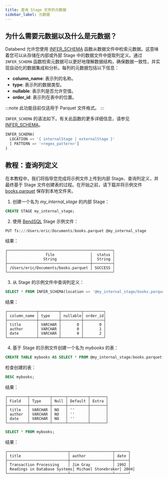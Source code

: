 ```yaml
---
title: 查询 Stage 文件的元数据
sidebar_label: 元数据
---
```


## 为什么需要元数据以及什么是元数据？

Databend 允许您使用 [INFER_SCHEMA](/sql/sql-functions/table-functions/infer-schema) 函数从数据文件中检索元数据。这意味着您可以从存储在内部或外部 Stage 中的数据文件中提取列定义。通过 `INFER_SCHEMA` 函数检索元数据可以更好地理解数据结构，确保数据一致性，并实现自动化的数据集成和分析。每列的元数据包括以下信息：

- **column_name**: 表示列的名称。
- **type**: 表示列的数据类型。
- **nullable**: 表示列是否允许空值。
- **order_id**: 表示列在表中的位置。

:::note
此功能目前仅适用于 Parquet 文件格式。
:::

`INFER_SCHEMA` 的语法如下。有关此函数的更多详细信息，请参见 [INFER_SCHEMA](/sql/sql-functions/table-functions/infer-schema)。

```sql
INFER_SCHEMA(
  LOCATION => '{ internalStage | externalStage }'
  [ PATTERN => '<regex_pattern>']
)
```

## 教程：查询列定义

在本教程中，我们将指导您完成将示例文件上传到内部 Stage、查询列定义，并最终基于 Stage 文件创建表的过程。在开始之前，请下载并将示例文件 [books.parquet](https://datafuse-1253727613.cos.ap.hongkong.myqcloud.com/data/books.parquet) 保存到本地文件夹。

1. 创建一个名为 *my_internal_stage* 的内部 Stage：

```sql
CREATE STAGE my_internal_stage;
```

2. 使用 [BendSQL](../../30-sql-clients/00-bendsql/index.md) Stage 示例文件：

```sql
PUT fs:///Users/eric/Documents/books.parquet @my_internal_stage
```

结果：
```
┌───────────────────────────────────────────────┐
│                 file                │  status │
│                String               │  String │
├─────────────────────────────────────┼─────────┤
│ /Users/eric/Documents/books.parquet │ SUCCESS │
└───────────────────────────────────────────────┘
```

3. 从 Stage 的示例文件中查询列定义：

```sql
SELECT * FROM INFER_SCHEMA(location => '@my_internal_stage/books.parquet');
```

结果：
```
┌─────────────┬─────────┬─────────┬─────────┐
│ column_name │ type    │ nullable│ order_id│
├─────────────┼─────────┼─────────┼─────────┤
│ title       │ VARCHAR │       0 │       0 │
│ author      │ VARCHAR │       0 │       1 │
│ date        │ VARCHAR │       0 │       2 │
└─────────────┴─────────┴─────────┴─────────┘
```

4. 基于 Stage 的示例文件创建一个名为 *mybooks* 的表：

```sql
CREATE TABLE mybooks AS SELECT * FROM @my_internal_stage/books.parquet;
```

检查创建的表：

```sql
DESC mybooks;
```

结果：
```
┌─────────┬─────────┬──────┬─────────┬───────┐
│ Field   │ Type    │ Null │ Default │ Extra │
├─────────┼─────────┼──────┼─────────┼───────┤
│ title   │ VARCHAR │ NO   │ ''      │       │
│ author  │ VARCHAR │ NO   │ ''      │       │
│ date    │ VARCHAR │ NO   │ ''      │       │
└─────────┴─────────┴──────┴─────────┴───────┘
```

```sql
SELECT * FROM mybooks;
```

结果：
```
┌───────────────────────────┬───────────────────┬──────┐
│ title                     │ author            │ date │
├───────────────────────────┼───────────────────┼──────┤
│ Transaction Processing    │ Jim Gray          │ 1992 │
│ Readings in Database Systems│ Michael Stonebraker│ 2004│
└───────────────────────────┴───────────────────┴──────┘
```
